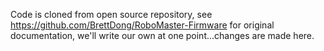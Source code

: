 ﻿Code is cloned from open source repository, see https://github.com/BrettDong/RoboMaster-Firmware for original documentation, we'll write our own at one point...changes are made here.
 
 
